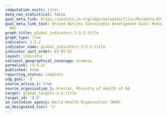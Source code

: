 ```yaml
---
computation_units: liter
data_non_statistical: false
goal_meta_link: https://unstats.un.org/sdgs/metadata/files/Metadata-03-05-02.pdf
goal_meta_link_text: United Nations Sustainable Development Goals Metadata (PDF 214
  KB)
graph_title: global_indicators.3-5-2.title
graph_type: line
indicator: 3.5.2
indicator_name: global_indicators.3-5-2.title
indicator_sort_order: 03-05-02
layout: indicator
national_geographical_coverage: Armenia
permalink: /3-5-2/
published: true
reporting_status: complete
sdg_goal: '3'
source_active_1: true
source_organisation_1: Armstat, Ministry of Health of RA
target: global_targets.3-5.title
target_id: '3.5'
un_custodian_agency: World Health Organisation (WHO)
un_designated_tier: '1'
---
```


